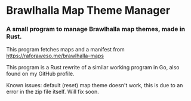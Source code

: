 # Brawlhalla Map Theme Manager
### A small program to manage Brawlhalla map themes, made in Rust.
This program fetches maps and a manifest from https://raforaweso.me/brawlhalla-maps

This program is a Rust rewrite of a similar working program in Go, also found on my GitHub profile.

Known issues:
default (reset) map theme doesn't work, this is due to an error in the zip file itself.  Will fix soon.